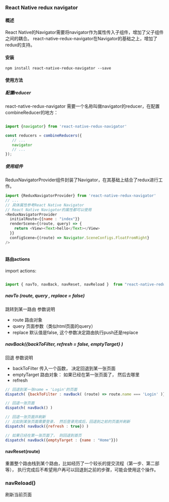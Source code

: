 ### React Native redux navigator

#### 概述
React Native的Navigator需要将navigator作为属性传入子组件，增加了父子组件之间的耦合。 react-native-redux-navigator在Navigator的基础之上，增加了redux的支持。



#### 安装
``` shell
npm install react-native-redux-navigator --save
```


#### 使用方法

##### 配置reducer

react-native-redux-navigator 需要一个名称叫做navigator的reducer，在配置combineReducer的地方：
``` javascript

import {navigator} from 'react-native-redux-navigator'

const reducers = combineReducers({
   // ...
   navigator
   // ...
});

```

##### 使用组件
ReduxNavigatorProvider组件封装了Navigator，在其基础上结合了redux进行工作。 
``` javascript
import {ReduxNavigatorProvider} from 'react-native-redux-navigator'
// ...
// 具体属性参考React Native Navigator
// React Native Navigator的属性都可以使用
<ReduxNavigatorProvider
  initialRoute={{name : "index"}}
  renderScene={(route, query) => {
    return <View><Text>hello</Text></View>
  }}
  configScene={(route) => Navigator.SceneConfigs.FloatFromRight}
/>
      

```

#### 路由actions

import actions:
``` javascript

import { navTo, navBack, navReset, navReload }  from "react-native-redux-navigator"
```

##### navTo (route, query , replace = false)
跳转到某一路由
参数说明
- route 路由对象
- query 页面参数（类似html页面的query）
- replace 默认值是false, 这个参数决定路由执行push还是replace

##### navBack({backToFilter, refresh = false, emptyTarget} )
回退
参数说明
- backToFilter 传入一个函数， 决定回退到某一张页面
- emptyTarget 路由对象： 如果已经在第一张页面了， 然后去哪里
- refresh

``` javascript
// 回退到某一张name = 'Login'的页面
dispatch( {backToFilter : navBack( (route) => route.name === 'Login' )} )

// 回退一张页面
dispatch( navBack() )

// 回退一张页面并刷新
// 比如到某张页面需要登录， 然后登录完成后，回退到之前的页面并刷新
dispatch( navBack({refresh : true}) )

// 如果已经在第一张页面了， 则回退到首页
dispatch( navBack({emptyTarget : {name : "Home"}})


```

#### navReset(route)
重置整个路由栈到某个路由，比如经历了一个较长的提交流程（第一步、第二部等）， 执行完成后不希望用户再可以回退到之前的步骤，可能会使用这个操作。

### navReload()
刷新当前页面




